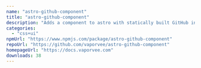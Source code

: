 ```yaml
---
name: "astro-github-component"
title: "astro-github-component"
description: "Adds a component to astro with statically built GitHub info and dynamic updated stars and forks."
categories:
  - "css+ui"
npmUrl: "https://www.npmjs.com/package/astro-github-component"
repoUrl: "https://github.com/vaporvee/astro-github-component"
homepageUrl: "https://docs.vaporvee.com"
downloads: 38
---
```

